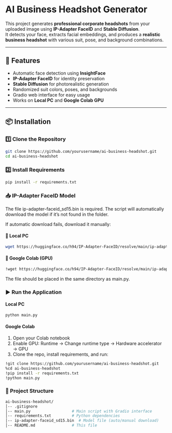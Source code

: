 # AI Business Headshot Generator

This project generates **professional corporate headshots** from your uploaded image using **IP-Adapter FaceID** and **Stable Diffusion**.  
It detects your face, extracts facial embeddings, and produces a **realistic business headshot** with various suit, pose, and background combinations.

---

## 🚀 Features
- Automatic face detection using **InsightFace**
- **IP-Adapter FaceID** for identity preservation
- **Stable Diffusion** for photorealistic generation
- Randomized suit colors, poses, and backgrounds
- Gradio web interface for easy usage
- Works on **Local PC** and **Google Colab GPU**

---

## 📦 Installation

### 1️⃣ Clone the Repository
```bash
git clone https://github.com/yourusername/ai-business-headshot.git
cd ai-business-headshot
```

### 2️⃣ Install Requirements
```bash
pip install -r requirements.txt
```

### 📥 IP-Adapter FaceID Model
The file ip-adapter-faceid_sd15.bin is required.
The script will automatically download the model if it’s not found in the folder.

If automatic download fails, download it manually:
#### 🔹 Local PC
```bash
wget https://huggingface.co/h94/IP-Adapter-FaceID/resolve/main/ip-adapter-faceid_sd15.bin
```

#### 🔹 Google Colab (GPU)
```bash
!wget https://huggingface.co/h94/IP-Adapter-FaceID/resolve/main/ip-adapter-faceid_sd15.bin
```

The file should be placed in the same directory as main.py.

### ▶️ Run the Application
#### Local PC
```bash
python main.py
```
#### Google Colab
1. Open your Colab notebook
2. Enable GPU:
Runtime → Change runtime type → Hardware accelerator → GPU
3. Clone the repo, install requirements, and run:
```bash
!git clone https://github.com/yourusername/ai-business-headshot.git
%cd ai-business-headshot
!pip install -r requirements.txt
!python main.py
```

### 📂 Project Structure
```bash
ai-business-headshot/
│-- .gitignore 
│-- main.py                  # Main script with Gradio interface
│-- requirements.txt         # Python dependencies
│-- ip-adapter-faceid_sd15.bin  # Model file (auto/manual download)
│-- README.md                # This file
```
